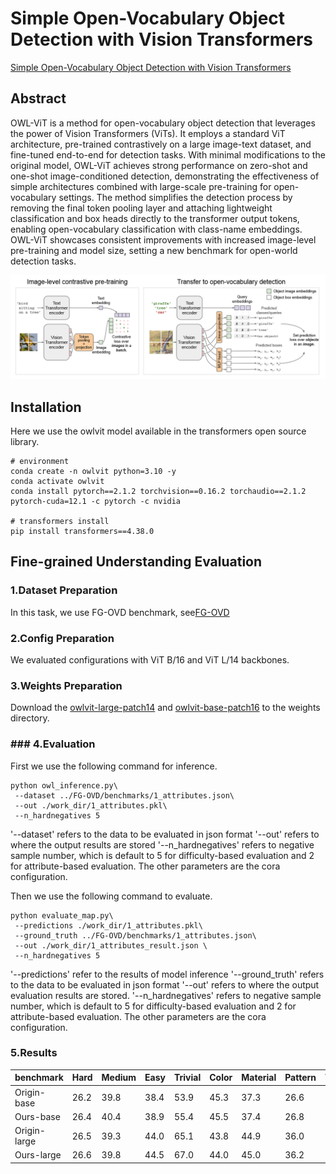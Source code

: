 # Simple Open-Vocabulary Object Detection with Vision Transformers

[Simple Open-Vocabulary Object Detection with Vision Transformers](https://arxiv.org/abs/2205.06230)

## Abstract

OWL-ViT is a method for open-vocabulary object detection that leverages the power of Vision Transformers (ViTs). It employs a standard ViT architecture, pre-trained contrastively on a large image-text dataset, and fine-tuned end-to-end for detection tasks. With minimal modifications to the original model, OWL-ViT achieves strong performance on zero-shot and one-shot image-conditioned detection, demonstrating the effectiveness of simple architectures combined with large-scale pre-training for open-vocabulary settings. The method simplifies the detection process by removing the final token pooling layer and attaching lightweight classification and box heads directly to the transformer output tokens, enabling open-vocabulary classification with class-name embeddings. OWL-ViT showcases consistent improvements with increased image-level pre-training and model size, setting a new benchmark for open-world detection tasks.

![owlvit-overview](https://github.com/better-chao/perceptual_abilities_evaluation/blob/main/images/owlvit-overview.png)

## Installation

Here we use the owlvit model available in the transformers open source library.

```
# environment
conda create -n owlvit python=3.10 -y
conda activate owlvit
conda install pytorch==2.1.2 torchvision==0.16.2 torchaudio==2.1.2 pytorch-cuda=12.1 -c pytorch -c nvidia

# transformers install
pip install transformers==4.38.0

```

## Fine-grained Understanding Evaluation

### 1.Dataset Preparation

In this task, we use FG-OVD benchmark, see[FG-OVD](https://github.com/better-chao/perceptual_abilities_evaluation/blob/main/datasets/FG-OVD/README.md)

### 2.Config Preparation

We evaluated configurations with ViT B/16 and ViT L/14 backbones.

### 3.Weights Preparation

Download the [owlvit-large-patch14](https://huggingface.co/google/owlvit-large-patch14) and [owlvit-base-patch16](https://huggingface.co/google/owlvit-base-patch16) to the weights directory.

### ### 4.Evaluation

First we use the following command for inference.

```
python owl_inference.py\
 --dataset ../FG-OVD/benchmarks/1_attributes.json\
 --out ./work_dir/1_attributes.pkl\
 --n_hardnegatives 5
```

'--dataset' refers to the data to be evaluated in json format
'--out' refers to where the output results are stored
'--n_hardnegatives' refers to negative sample number, which is default to 5 for difficulty-based evaluation and 2 for attribute-based evaluation.
The other parameters are the cora configuration.

Then we use the following command to evaluate.

```
python evaluate_map.py\
 --predictions ./work_dir/1_attributes.pkl\
 --ground_truth ../FG-OVD/benchmarks/1_attributes.json\
 --out ./work_dir/1_attributes_result.json \
 --n_hardnegatives 5
```

'--predictions' refer to the results of model inference
'--ground_truth' refers to the data to be evaluated in json format
'--out' refers to where the output evaluation results are stored.
'--n_hardnegatives' refers to negative sample number, which is default to 5 for difficulty-based evaluation and 2 for attribute-based evaluation.
The other parameters are the cora configuration.

### 5.Results

| benchmark | Hard | Medium | Easy | Trivial | Color | Material | Pattern | Transp |
 |---|---|---|---|---|---|---|---|---|
| Origin-base | 26.2 | 39.8 | 38.4 | 53.9 | 45.3 | 37.3 | 26.6 | 34.1 |
| Ours-base | 26.4 | 40.4 | 38.9 | 55.4 | 45.5 | 37.4 | 26.8 | 34.1 |
| Origin-large | 26.5 | 39.3 | 44.0 | 65.1 | 43.8 | 44.9 | 36.0 | 29.2 |
| Ours-large | 26.6 | 39.8 | 44.5 | 67.0 | 44.0 | 45.0 | 36.2 | 29.2 |
